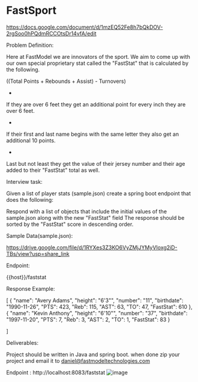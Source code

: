 # FastSport

https://docs.google.com/document/d/1mzEQ52Fe8h7bQkDOV-2rgSoo0hPQdmRCCOtsDr14vfA/edit

Problem Definition:

Here at FastModel we are innovators of the sport. We aim to come up with our own special proprietary stat called the "FastStat" that is calculated by the following.

((Total Points + Rebounds + Assist) - Turnovers)
 
+

If they are over 6 feet they get an additional point for every inch they are over 6 feet.

+

If their first and last name begins with the same letter they also get an additional 10 points.

+

Last but not least they get the value of their jersey number and their age added to their "FastStat" total as well.


Interview task:

Given a list of player stats (sample.json) create a spring boot endpoint that does the following:


Respond with a list of objects that include the initial values of the sample.json along with the new "FastStat" field
The response should be sorted by the "FastStat" score in descending order.


Sample Data(sample.json): 

https://drive.google.com/file/d/1RYXes3Z3KO6VyZMjJYMyVIoxg2iD-TBs/view?usp=share_link


Endpoint:

{{host}}/faststat

Response Example:

[
  {
            "name": "Avery Adams",
            "height": "6'3\"",
            "number": "11",
            "birthdate": "1990-11-26",
            "PTS": 423,
            "Reb": 115,
            "AST": 63,
            "TO": 47,
            "FastStat": 610
    },
    {
            "name": "Kevin Anthony",
            "height": "6'10\"",
            "number": "37",
            "birthdate": "1997-11-20",
            "PTS": 7,
            "Reb": 3,
            "AST": 2,
            "TO": 1,
            "FastStat": 83
        }

]

Deliverables: 

Project should be written in Java and spring boot. when done zip your project and email it to daniel@fastmodeltechnologies.com


Endpoint : http://localhost:8083/faststat ![image](https://user-images.githubusercontent.com/11165878/231566267-10096e46-38c0-426b-9a79-25574bc1dfe4.png)
